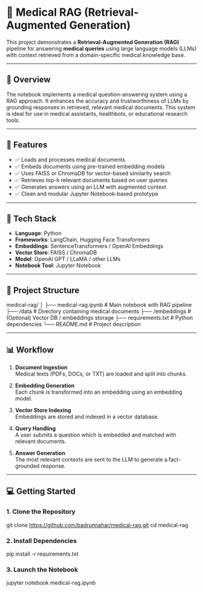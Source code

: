 # 🏥 Medical RAG (Retrieval-Augmented Generation)

This project demonstrates a **Retrieval-Augmented Generation (RAG)** pipeline for answering **medical queries** using large language models (LLMs) with context retrieved from a domain-specific medical knowledge base.

---

## 📌 Overview

The notebook implements a medical question-answering system using a RAG approach. It enhances the accuracy and trustworthiness of LLMs by grounding responses in retrieved, relevant medical documents. This system is ideal for use in medical assistants, healthbots, or educational research tools.

---

## 🚀 Features

- ✅ Loads and processes medical documents
- ✅ Embeds documents using pre-trained embedding models
- ✅ Uses FAISS or ChromaDB for vector-based similarity search
- ✅ Retrieves top-k relevant documents based on user queries
- ✅ Generates answers using an LLM with augmented context
- ✅ Clean and modular Jupyter Notebook-based prototype

---

## 🧰 Tech Stack

- **Language**: Python  
- **Frameworks**: LangChain, Hugging Face Transformers  
- **Embeddings**: SentenceTransformers / OpenAI Embeddings  
- **Vector Store**: FAISS / ChromaDB  
- **Model**: OpenAI GPT / LLaMA / other LLMs  
- **Notebook Tool**: Jupyter Notebook  

---

## 📁 Project Structure

medical-rag/
│
├── medical-rag.ipynb # Main notebook with RAG pipeline
├── /data # Directory containing medical documents
├── /embeddings # (Optional) Vector DB / embeddings storage
├── requirements.txt # Python dependencies
└── README.md # Project description



---

## 📊 Workflow

1. **Document Ingestion**  
   Medical texts (PDFs, DOCs, or TXT) are loaded and split into chunks.

2. **Embedding Generation**  
   Each chunk is transformed into an embedding using an embedding model.

3. **Vector Store Indexing**  
   Embeddings are stored and indexed in a vector database.

4. **Query Handling**  
   A user submits a question which is embedded and matched with relevant documents.

5. **Answer Generation**  
   The most relevant contexts are sent to the LLM to generate a fact-grounded response.

---

## 💻 Getting Started

### 1. Clone the Repository


git clone https://github.com/badrunnahar/medical-rag.git
cd medical-rag

### 2. Install Dependencies
pip install -r requirements.txt

### 3. Launch the Notebook
jupyter notebook medical-rag.ipynb


```bash

